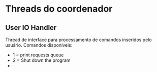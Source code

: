 # Threads do coordenador

## User IO Handler

Thread de interface para processamento de comandos inseridos pelo usuário.
Comandos disponíveis:

- 1 = print requests queue
- 2 = Shut down the program
-
